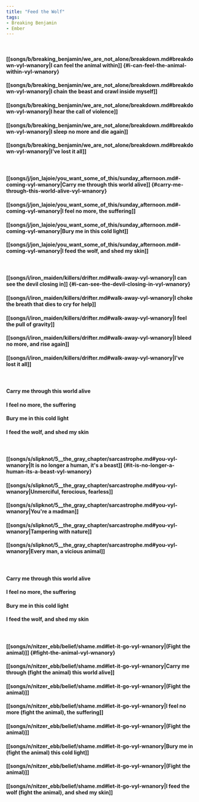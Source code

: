 ```yaml
---
title: "Feed the Wolf"
tags:
- Breaking Benjamin
- Ember
---
```

&nbsp;
#### [[songs/b/breaking_benjamin/we_are_not_alone/breakdown.md#breakdown-vyl-wnanory|I can feel the animal within]] {#i-can-feel-the-animal-within-vyl-wnanory}
#### [[songs/b/breaking_benjamin/we_are_not_alone/breakdown.md#breakdown-vyl-wnanory|I chain the beast and crawl inside myself]]
#### [[songs/b/breaking_benjamin/we_are_not_alone/breakdown.md#breakdown-vyl-wnanory|I hear the call of violence]]
#### [[songs/b/breaking_benjamin/we_are_not_alone/breakdown.md#breakdown-vyl-wnanory|I sleep no more and die again]]
#### [[songs/b/breaking_benjamin/we_are_not_alone/breakdown.md#breakdown-vyl-wnanory|I've lost it all]]
&nbsp;
#### [[songs/j/jon_lajoie/you_want_some_of_this/sunday_afternoon.md#-coming-vyl-wnanory|Carry me through this world alive]] {#carry-me-through-this-world-alive-vyl-wnanory}
#### [[songs/j/jon_lajoie/you_want_some_of_this/sunday_afternoon.md#-coming-vyl-wnanory|I feel no more, the suffering]]
#### [[songs/j/jon_lajoie/you_want_some_of_this/sunday_afternoon.md#-coming-vyl-wnanory|Bury me in this cold light]]
#### [[songs/j/jon_lajoie/you_want_some_of_this/sunday_afternoon.md#-coming-vyl-wnanory|I feed the wolf, and shed my skin]]
&nbsp;
#### [[songs/i/iron_maiden/killers/drifter.md#walk-away-vyl-wnanory|I can see the devil closing in]] {#i-can-see-the-devil-closing-in-vyl-wnanory}
#### [[songs/i/iron_maiden/killers/drifter.md#walk-away-vyl-wnanory|I choke the breath that dies to cry for help]]
#### [[songs/i/iron_maiden/killers/drifter.md#walk-away-vyl-wnanory|I feel the pull of gravity]]
#### [[songs/i/iron_maiden/killers/drifter.md#walk-away-vyl-wnanory|I bleed no more, and rise again]]
#### [[songs/i/iron_maiden/killers/drifter.md#walk-away-vyl-wnanory|I've lost it all]]
&nbsp;
#### Carry me through this world alive
#### I feel no more, the suffering
#### Bury me in this cold light
#### I feed the wolf, and shed my skin
&nbsp;
#### [[songs/s/slipknot/5__the_gray_chapter/sarcastrophe.md#you-vyl-wnanory|It is no longer a human, it's a beast]] {#it-is-no-longer-a-human-its-a-beast-vyl-wnanory}
#### [[songs/s/slipknot/5__the_gray_chapter/sarcastrophe.md#you-vyl-wnanory|Unmerciful, ferocious, fearless]]
#### [[songs/s/slipknot/5__the_gray_chapter/sarcastrophe.md#you-vyl-wnanory|You're a madman]]
#### [[songs/s/slipknot/5__the_gray_chapter/sarcastrophe.md#you-vyl-wnanory|Tampering with nature]]
#### [[songs/s/slipknot/5__the_gray_chapter/sarcastrophe.md#you-vyl-wnanory|Every man, a vicious animal]]
&nbsp;
#### Carry me through this world alive
#### I feel no more, the suffering
#### Bury me in this cold light
#### I feed the wolf, and shed my skin
&nbsp;
#### [[songs/n/nitzer_ebb/belief/shame.md#let-it-go-vyl-wnanory|(Fight the animal)]] {#fight-the-animal-vyl-wnanory}
#### [[songs/n/nitzer_ebb/belief/shame.md#let-it-go-vyl-wnanory|Carry me through (fight the animal) this world alive]]
#### [[songs/n/nitzer_ebb/belief/shame.md#let-it-go-vyl-wnanory|(Fight the animal)]]
#### [[songs/n/nitzer_ebb/belief/shame.md#let-it-go-vyl-wnanory|I feel no more (fight the animal), the suffering]]
#### [[songs/n/nitzer_ebb/belief/shame.md#let-it-go-vyl-wnanory|(Fight the animal)]]
#### [[songs/n/nitzer_ebb/belief/shame.md#let-it-go-vyl-wnanory|Bury me in (fight the animal) this cold light]]
#### [[songs/n/nitzer_ebb/belief/shame.md#let-it-go-vyl-wnanory|(Fight the animal)]]
#### [[songs/n/nitzer_ebb/belief/shame.md#let-it-go-vyl-wnanory|I feed the wolf (fight the animal), and shed my skin]]
